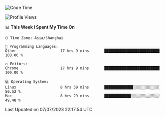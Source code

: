 <!--START_SECTION:waka-->
![Code Time](http://img.shields.io/badge/Code%20Time-884%20hrs%2030%20mins-blue)

![Profile Views](http://img.shields.io/badge/Profile%20Views-0-blue)

📊 **This Week I Spent My Time On** 

```text
🕑︎ Time Zone: Asia/Shanghai

💬 Programming Languages: 
Other                    17 hrs 9 mins       █████████████████████████   100.00 % 

🔥 Editors: 
Chrome                   17 hrs 9 mins       █████████████████████████   100.00 % 

💻 Operating System: 
Linux                    8 hrs 39 mins       █████████████░░░░░░░░░░░░   50.52 % 
Mac                      8 hrs 29 mins       ████████████░░░░░░░░░░░░░   49.48 % 
```


 Last Updated on 07/07/2023 22:17:54 UTC
<!--END_SECTION:waka-->